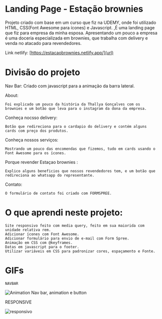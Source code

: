 
# Landing Page - Estação brownies

Projeto criado com base em um curso que fiz na UDEMY, onde foi utilizado HTML, CSS(Font Awesome para ícones) e Javascript.
,É uma landing page que fiz para empresa da minha esposa. Apresentando um pouco a empresa é uma doceria especializada em brownies, que trabalha com delivery e venda no atacado para revendedores.

Link netlify:
[https://estacaobrownies.netlify.app/](url)

# Divisão do projeto

Nav Bar:
    Criado com javascript para a animação da barra lateral.

About:

    Foi explicado um pouco da história da Thallya Gonçalves com os brownies e um botão que leva para o instagram da dona da empresa.

Conheça nocsso delivery:

    Botão que redireciona para o cardapio do delivery e contém alguns cards com preço dos produtos.

Conheça nossos serviços:

    Mostrando um pouco das encomendas que fizemos, tudo em cards usando o Font Awesome para os ícones.

Porque revender Estaçao brownies  :

    Explico alguns beneficios que nossos revendedores tem, e um botão que redireciona ao whatsapp do representante.

Contato:

    O formulário de contato foi criado com FORMSPREE.

# O que aprendi neste projeto:
    Site responsivo feito com media query, feito em sua maiorida com unidade relativa rem.
    Adicionar ícones com Font Awesome.
    Adicionar formulário para envio de e-mail com Form Spree.
    Animação em CSS com @keyframes.
    Datas em javascript para o footer.
    Utilizar variáveis em CSS para padronizar cores, espaçamento e Fonte.
    
# GIFs
    
    NAVBAR
    

   ![Animation Nav bar, animation e button](https://user-images.githubusercontent.com/104472406/191878560-00c3a217-a702-490d-81b6-9b52cecd254e.gif)
   
   RESPONSIVE
   
   ![responsivo](https://user-images.githubusercontent.com/104472406/191878794-d2e7cdb9-6ffc-4d78-b55d-a85dcda51b25.gif)

